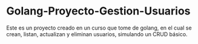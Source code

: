 # Golang-Proyecto-Gestion-Usuarios
 Este es un proyecto creado en un curso que tome de golang, en el cual se crean, listan, actualizan y eliminan usuarios, simulando un CRUD básico.
